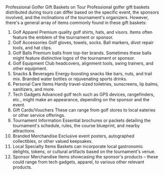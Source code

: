 Professional Golfer Gift Baskets on Tour
Professional golfer gift baskets distributed during tours can differ based on the specific event, the sponsors involved, and the inclinations of the tournament's organizers. However, there's a general array of items commonly found in these gift baskets:

1. Golf Apparel
Premium quality golf shirts, hats, and visors.
Items often feature the emblem of the tournament or sponsor.
2. Golf Accessories
Golf gloves, towels, socks.
Ball markers, divot repair tools, and hat clips.
3. Golf Balls
Premium balls from top-tier brands.
Sometimes these balls might feature distinctive logos of the tournament or sponsor.
4. Golf Equipment
Club headcovers, alignment tools, swing trainers, and other equipment.
5. Snacks & Beverages
Energy-boosting snacks like bars, nuts, and trail mix.
Branded water bottles or rejuvenating sports drinks.
6. Personal Care Items
Handy travel-sized toiletries, sunscreens, lip balms, sanitizers, and more.
7. Tech Gadgets
Advanced golf tech such as GPS devices, rangefinders, etc., might make an appearance, depending on the sponsor and the event.
8. Gift Cards/Vouchers
These can range from golf stores to local eateries or other service offerings.
9. Tournament Information
Essential brochures or packets detailing the tournament's schedule, rules, the course blueprint, and nearby attractions.
10. Branded Merchandise
Exclusive event posters, autographed collectibles, or other valued keepsakes.
11. Local Specialty Items
Baskets can incorporate local gastronomic delights, tokens, or cultural artifacts based on the tournament's venue.
12. Sponsor Merchandise
Items showcasing the sponsor's products – these could range from tech gadgets, apparel, to various other relevant products.